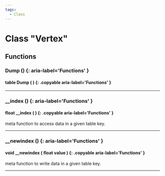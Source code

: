 ```yaml
---
tags:
  - Class
---
```

# Class "Vertex"

## Functions

### Dump () {: aria-label='Functions' }
#### table Dump ( ) {: .copyable aria-label='Functions' }
___
### __index () {: aria-label='Functions' }
#### float __index ( ) {: .copyable aria-label='Functions' }
meta function to access data in a given table key.
___
### __newindex () {: aria-label='Functions' }
#### void __newindex ( float value ) {: .copyable aria-label='Functions' }
meta function to write data in a given table key.
___